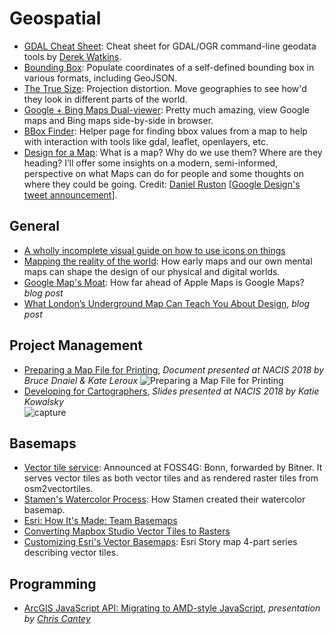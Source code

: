 # Geospatial      

* [GDAL Cheat Sheet](https://github.com/dwtkns/gdal-cheat-sheet): Cheat sheet for GDAL/OGR command-line geodata tools by [Derek Watkins](https://github.com/dwtkns).  
* [Bounding Box](http://boundingbox.klokantech.com): Populate coordinates of a self-defined bounding box in various formats, including GeoJSON.  
* [The True Size](http://thetruesize.com): Projection distortion. Move geographies to see how'd they look in different parts of the world.  
* [Google + Bing Maps Dual-viewer](http://data.mapchannels.com/mm/dual2/map.htm): Pretty much amazing, view Google maps and Bing maps side-by-side in browser.  
* [BBox Finder](http://bboxfinder.com): Helper page for finding bbox values from a map to help with interaction with tools like gdal, leaflet, openlayers, etc.  
* [Design for a Map](https://medium.com/google-design/design-for-a-map-927b533ac544): What is a map? Why do we use them? Where are they heading? I’ll offer some insights on a modern, semi-informed, perspective on what Maps can do for people and some thoughts on where they could be going. Credit: [Daniel Ruston](https://twitter.com/daniel_ruston) [[Google Design's tweet announcement](https://twitter.com/GoogleDesign/status/1085612902072180736)].

## General  
* [A wholly incomplete visual guide on how to use icons on things](https://blog.prototypr.io/a-wholly-incomplete-visual-guide-on-how-to-use-icons-on-things-ad2a4f1f614b)  
* [Mapping the reality of the world](https://blog.prototypr.io/mapping-the-reality-of-the-world-df7ad81ccb54): How early maps and our own mental maps can shape the design of our physical and digital worlds.  
* [Google Map's Moat](https://www.justinobeirne.com/google-maps-moat): How far ahead of Apple Maps is Google Maps? _blog post_  
* [What London’s Underground Map Can Teach You About Design](https://uxplanet.org/what-londons-underground-map-can-teach-you-about-design-7178cc4e4c39), _blog post_  

## Project Management
* [Preparing a Map File for Printing](http://www.mynameiskate.com/public/Printing_Maps_FilePrepChecklist.pdf),  _Document presented at NACIS 2018 by Bruce Dnaiel & Kate Leroux_
![Preparing a Map File for Printing](https://user-images.githubusercontent.com/5023024/47229264-ee32f800-d38c-11e8-9efc-32436b0d92e8.PNG)
* [Developing for Cartographers](https://docs.google.com/presentation/d/1iPj1wkHez-yTMqpENaW0WLDOvGB2WCsaatHgqWPKIo0/edit#slide=id.g4500ffde37_0_431), _Slides presented at NACIS 2018 by Katie Kowalsky_  
![capture](https://user-images.githubusercontent.com/5023024/47229329-17538880-d38d-11e8-865a-3e4f227d410c.PNG)  


## Basemaps  

* [Vector tile service](https://github.com/klokantech/tileserver-gl): Announced at FOSS4G: Bonn, forwarded by Bitner. It serves vector tiles as both vector tiles and as rendered raster tiles from osm2vectortiles.
* [Stamen's Watercolor Process](https://hi.stamen.com/watercolor-process-3dd5135861fe#.hxaldn3t3): How Stamen created their watercolor basemap.  
* [Esri: How It's Made: Team Basemaps](https://geonet.esri.com/people/GRehkemper-esristaff/blog/2016/08/13/how-its-made-team-basemaps#.V69Q4yRPiAo.twitter)  
* [Converting Mapbox Studio Vector Tiles to Rasters](https://www.azavea.com/blog/2015/05/29/converting-mapbox-studio-vector-tiles-to-rasters-2/)  
* [Customizing Esri's Vector Basemaps](https://arcgis-content.maps.arcgis.com/apps/Cascade/index.html?appid=a74a8b251f6141fa9561041d36ea56e3): Esri Story map 4-part series describing vector tiles.  


## Programming
* [ArcGIS JavaScript API: Migrating to AMD-style JavaScript](http://geo-odyssey.com/links/WLIA%20Presentation/index.html), _presentation by [Chris Cantey](https://twitter.com/chriscantey)_  
